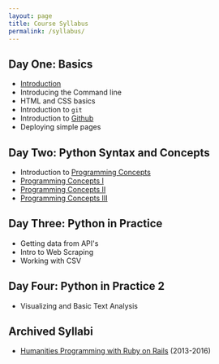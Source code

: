 ```yaml
---
layout: page
title: Course Syllabus
permalink: /syllabus/
---
```


<div class="syllabus">
  <div id="day-one">
    <h2>Day One: Basics</h2>
    <ul>
      <li><a href="{{"/assets/slides/hilt-intro.pdf" | prepend: site.baseurl }}">Introduction</a></li>
      <li>Introducing the Command line</li>
      <li>HTML and CSS basics</li>
      <li>Introduction to <code>git</code></li>
      <li>Introduction to <a href="https://github.com">Github</a></li>
      <li>Deploying simple pages</li>
    </ul>
  </div>
  <div id="day-two">
    <h2>Day Two: Python Syntax and Concepts</h2>
    <ul>
      <li>Introduction to <a href= "{{ "/assets/img/php_kitten.jpg" | prepend: site.baseurl }}">Programming Concepts</a></li>
      <li><a href="{{ "/assets/slides/hilt-programming-i.pdf" | prepend: site.baseurl }}">Programming Concepts I</a></li>
      <li><a href="{{ "/assets/slides/hilt-programming-ii.pdf" | prepend: site.baseurl" }}">Programming Concepts II</a></li>
      <li><a href="{{ "/assets/slides/hilt-programming-iii.pdf" | prepend: site.baseurl }}">Programming Concepts III</a></li>
    </ul>
  </div>
  <div id="day-three">
    <h2>Day Three: Python in Practice</h2>
    <ul>
      <li>Getting data from API's</li>
      <li>Intro to Web Scraping</li>
      <li>Working with CSV</li>
    </ul>
  </div>
  <div id="day-four">
    <h2>Day Four: Python in Practice 2</h2>
    <ul>
      <li>Visualizing and Basic Text Analysis</li>
    </ul>
  </div>

<h2>Archived Syllabi</h2>

<ul>
  <li>
    <a href="{{ "/syllabi/rails" | prepend: site.base_url }}">Humanities Programming with Ruby on Rails</a> (2013-2016)
  </li>
</ul>